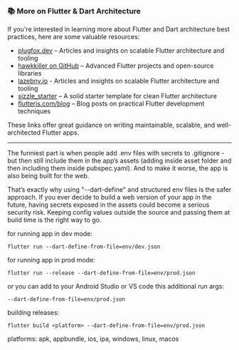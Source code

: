### 📚 More on Flutter & Dart Architecture

If you're interested in learning more about Flutter and Dart architecture best practices, here are some valuable resources:

- [plugfox.dev](https://plugfox.dev/) – Articles and insights on scalable Flutter architecture and tooling  
- [hawkkiller on GitHub](https://github.com/hawkkiller) – Advanced Flutter projects and open-source libraries
- [lazebny.io](https://lazebny.io/) - Articles and insights on scalable Flutter architecture and tooling    
- [sizzle_starter](https://github.com/hawkkiller/sizzle_starter) – A solid starter template for clean Flutter architecture  
- [flutteris.com/blog](https://flutteris.com/blog) – Blog posts on practical Flutter development techniques  

These links offer great guidance on writing maintainable, scalable, and well-architected Flutter apps.

------

The funniest part is when people add .env files with secrets to .gitignore - but then still include them in the app’s assets (adding inside asset folder and then including them inside pubspec.yaml). And to make it worse, the app is also being built for the web.

That’s exactly why using "--dart-define" and structured env files is the safer approach. If you ever decide to build a web version of your app in the future, having secrets exposed in the assets could become a serious security risk. Keeping config values outside the source and passing them at build time is the right way to go.


for running app in dev mode:

    flutter run --dart-define-from-file=env/dev.json

for running app in prod mode:

    flutter run --release --dart-define-from-file=env/prod.json


or you can add to your Android Studio or VS code this additional run args:

    --dart-define-from-file=env/prod.json


building releases:

    flutter build <platform> --dart-define-from-file=env/prod.json

platforms: apk, appbundle, ios, ipa, windows, linux, macos